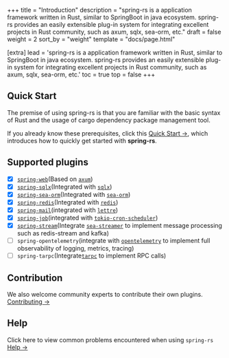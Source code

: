 +++
title = "Introduction"
description = "spring-rs is a application framework written in Rust, similar to SpringBoot in java ecosystem. spring-rs provides an easily extensible plug-in system for integrating excellent projects in Rust community, such as axum, sqlx, sea-orm, etc."
draft = false
weight = 2
sort_by = "weight"
template = "docs/page.html"

[extra]
lead = 'spring-rs is a application framework written in Rust, similar to SpringBoot in java ecosystem. spring-rs provides an easily extensible plug-in system for integrating excellent projects in Rust community, such as axum, sqlx, sea-orm, etc.'
toc = true
top = false
+++

## Quick Start

The premise of using spring-rs is that you are familiar with the basic syntax of Rust and the usage of cargo dependency package management tool.

If you already know these prerequisites, click this [Quick Start →](/docs/getting-started/quick-start/), which introduces how to quickly get started with **spring-rs**.

## Supported plugins

* [x] [`spring-web`](/docs/plugins/spring-web/)(Based on [`axum`](https://github.com/tokio-rs/axum))
* [x] [`spring-sqlx`](/docs/plugins/spring-sqlx/)(Integrated with [`sqlx`](https://github.com/launchbadge/sqlx))
* [x] [`spring-sea-orm`](/docs/plugins/spring-sea-orm/)(Integrated with [`sea-orm`](https://www.sea-ql.org/SeaORM/))
* [x] [`spring-redis`](/docs/plugins/spring-redis/)(Integrated with [`redis`](https://github.com/redis-rs/redis-rs))
* [x] [`spring-mail`](/docs/plugins/spring-mail/)(integrated with [`lettre`](https://github.com/lettre/lettre))
* [x] [`spring-job`](/docs/plugins/spring-job/)(integrated with [`tokio-cron-scheduler`](https://github.com/mvniekerk/tokio-cron-scheduler))
* [x] [`spring-stream`](/docs/plugins/spring-stream/)(Integrate [`sea-streamer`](https://github.com/SeaQL/sea-streamer) to implement message processing such as redis-stream and kafka)
* [ ] `spring-opentelemetry`(integrate with [`opentelemetry`](https://github.com/open-telemetry/opentelemetry-rust) to implement full observability of logging, metrics, tracing)
* [ ] `spring-tarpc`(Integrate[`tarpc`](https://github.com/google/tarpc) to implement RPC calls)

## Contribution

We also welcome community experts to contribute their own plugins. [Contributing →](https://github.com/spring-rs/spring-rs)

## Help

Click here to view common problems encountered when using `spring-rs` [Help →](../../help/faq/)
